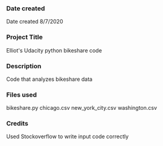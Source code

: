 ### Date created
Date created 8/7/2020

### Project Title
Elliot's Udacity python bikeshare code

### Description
Code that analyzes bikeshare data

### Files used
bikeshare.py
chicago.csv
new_york_city.csv
washington.csv

### Credits
Used Stockoverflow to write input code correctly 
